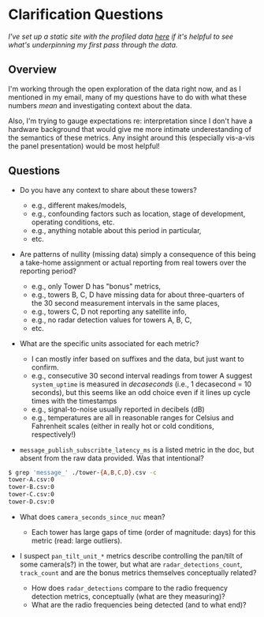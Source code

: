 # Clarification Questions

*I've set up a static site with the profiled data [here](https://storage.googleapis.com/anduril-case-study/index.html) if it's helpful to see what's underpinning my first pass through the data.*

## Overview

I'm working through the open exploration of the data right now, and as I mentioned in my email, many of my questions have to do with what these numbers *mean* and investigating context about the data.

Also, I'm trying to gauge expectations re: interpretation since I don't have a hardware background that would give me more intimate underestanding of the semantics of these metrics.
Any insight around this (especially vis-a-vis the panel presentation) would be most helpful!

## Questions

- Do you have any context to share about these towers? 
    - e.g., different makes/models, 
    - e.g., confounding factors such as location, stage of development, operating conditions, etc.
    - e.g., anything notable about this period in particular,
    - etc.

- Are patterns of nullity (missing data) simply a consequence of this being a take-home assignment or actual reporting from real towers over the reporting period?
    - e.g., only Tower D has "bonus" metrics,
    - e.g., towers B, C, D have missing data for about three-quarters of the 30 second measurement intervals in the same places,
    - e.g., towers C, D not reporting any satellite info,
    - e.g., no radar detection values for towers A, B, C, 
    - etc.

- What are the specific units associated for each metric?
    - I can mostly infer based on suffixes and the data, but just want to confirm.
    - e.g., consecutive 30 second interval readings from tower A suggest `system_uptime` is measured in *decaseconds* (i.e., 1 decasecond = 10 seconds), but this seems like an odd choice even if it lines up cycle times with the timestamps
    - e.g., signal-to-noise usually reported in decibels (dB)
    - e.g., temperatures are all in reasonable ranges for Celsius and Fahrenheit scales (either in really hot or cold conditions, respectively!)

- `message_publish_subscribte_latency_ms` is a listed metric in the doc, but absent from the raw data provided. Was that intentional?

```bash
$ grep 'message_' ./tower-{A,B,C,D}.csv -c                                                                                                                                                     main      1 ↵ 
tower-A.csv:0
tower-B.csv:0
tower-C.csv:0
tower-D.csv:0
```

- What does `camera_seconds_since_nuc` mean? 
    - Each tower has large gaps of time (order of magnitude: days) for this metric (read: large outliers).

- I suspect `pan_tilt_unit_*` metrics describe controlling the pan/tilt of some camera(s?) in the tower, but what are `radar_detections_count`, `track_count` and are the bonus metrics themselves conceptually related?
    - How does `radar_detections` compare to the radio frequency detection metrics, conceptually (what are they measuring)?
    - What are the radio frequencies being detected (and to what end)?

